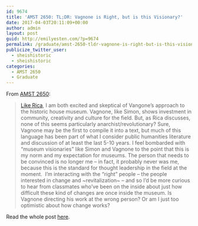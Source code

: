 ```yaml
---
id: 9674
title: 'AMST 2650: TL;DR: Vagnone is Right, but is this Visionary?'
date: 2017-04-03T20:11:09+00:00
author: admin
layout: post
guid: http://emilyesten.com/?p=9674
permalink: /graduate/amst-2650-tldr-vagnone-is-right-but-is-this-visionary/
publicize_twitter_user:
  - sheishistoric
  - sheishistoric
categories:
  - AMST 2650
  - Graduate
---
```

From [AMST 2650](http://blogs.brown.edu/amst-2650-s01-spring-2017/):

> [Like Rica](http://blogs.brown.edu/amst-2650-s01-spring-2017/2017/03/28/more-anarchy-in-the-usa/), I am both excited and skeptical of Vangone’s approach to the historic house museum. Vagnone, like Simon, shows investment in community, creativity and culture for the field. But, as Rica discusses, none of this seems particularly anarchist/revolutionary? Sure, Vagnone may be the first to compile it into a text, but much of this language has been part of what I consider public humanities literature and discussion of at least the last 5-10 years. I feel bombarded with “museum visionaries” like Simon and Vagnone to the point that this is my norm and my expectation for museums. The person that needs to be convinced is no longer me – in fact, it probably never was me, because this is the standard for thought leadership in the field at the moment.  I’m interacting with the “right” people – the people interested in change and ~revitalization~ – and so I’d be more curious to hear from classmates who’ve been on the inside about just how difficult these kind of changes are once inside the museum. Is Vagnone directing his work at the wrong person? Or am I just too optimistic about how change works?

Read the whole post [here](http://blogs.brown.edu/amst-2650-s01-spring-2017/2017/04/03/tldr-vagnone-is-right-but-is-this-visionary/).